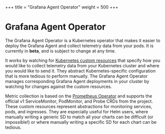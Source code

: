 +++
title = "Grafana Agent Operator"
weight = 500
+++

# Grafana Agent Operator

The Grafana Agent Operator is a Kubernetes operator that makes it easier to
deploy the Grafana Agent and collect telemetry data from your pods.
It is currently in **beta**, and is subject to change at any time.

It works by watching for [Kubernetes custom resources](https://kubernetes.io/docs/concepts/extend-kubernetes/api-extension/custom-resources/)
that specify how you would like to collect telemetry data from your Kubernetes
cluster and where you would like to send it. They abstract Kubernetes-specific
configuration that is more tedious to perform manually. The Grafana Agent
Operator manages corresponding Grafana Agent deployments in your cluster by
watching for changes against the custom resources.

Metric collection is based on the [Prometheus
Operator](https://github.com/prometheus-operator/prometheus-operator) and
supports the official v1 ServiceMonitor, PodMonitor, and Probe CRDs from the
project. These custom resources represent abstractions for monitoring services,
pods, and ingresses. They are especially useful for Helm users, where manually
writing a generic SD to match all your charts can be difficult (or impossible!)
or where manually writing a specific SD for each chart can be tedious.
